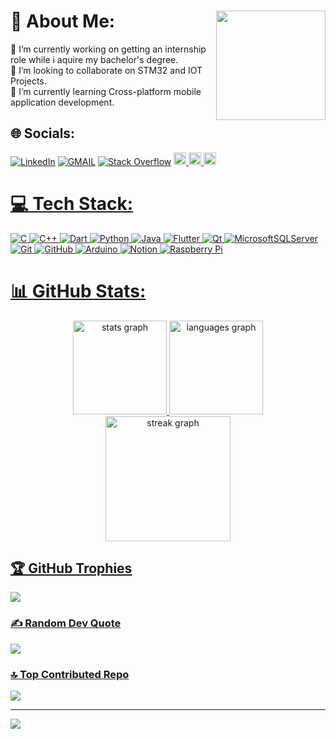 
# 💫 About Me: <img align="right" height="175" src="https://media1.giphy.com/media/bGgsc5mWoryfgKBx1u/200w.gif?cid=6c09b952in8y2dqvr5uk68lny2pxq1es6qcn0gpyzo5odh5j&ep=v1_gifs_search&rid=200w.gif&ct=g"  />
🔭 I’m currently working on getting an internship role while i aquire my bachelor's degree. <br>👯 I’m looking to collaborate on STM32 and IOT Projects.<br>🌱 I’m currently learning Cross-platform mobile application development. <br>


## 🌐 Socials:
[![LinkedIn](https://img.shields.io/badge/LinkedIn-%230077B5.svg?logo=linkedin&logoColor=white)](https://linkedin.com/in/eng-akrambasha)
<a href="mailto:eng.akrambasha@gmail.com"><img img src="https://img.shields.io/badge/-Gmail-c14438?style=flat&logo=Gmail&logoColor=white" alt="GMAIL" title="GMAIL"/></a> 
[![Stack Overflow](https://img.shields.io/badge/-Stackoverflow-FE7A16?logo=stack-overflow&logoColor=white)](https://stackoverflow.com/users/22247740)
  <a href="https://www.hackerrank.com/profile/eng_akrambasha" target="_blank">
    <img src="https://img.shields.io/static/v1?message=HackerRank&logo=hackerrank&label=&color=2EC866&logoColor=white&labelColor=&style=plastic" height="20" alt="hackerrank logo"  />
  <a href="https://leetcode.com/u/AkramBasha/" target="_blank">
    <img src="https://img.shields.io/static/v1?message=LeetCode&logo=LeetCode&label=&color=111111&logoColor=#d16c06&labelColor=&style=plastic" height="20" alt="LeetCode Logo"  />
  <a href="https://codeforces.com/profile/eng.akrambasha/" target="_blank">
    <img src="https://img.shields.io/static/v1?message=CodeForces&logo=CodeForces&label=&color=yellow&logoColor=white&labelColor=&style=plastic" height="20" alt="CodeForces Logo"  />



###


# 💻 Tech Stack:
![C](https://img.shields.io/badge/c-%2300599C.svg?style=flat&logo=c&logoColor=white) ![C++](https://img.shields.io/badge/c++-%2300599C.svg?style=flat&logo=c%2B%2B&logoColor=white) ![Dart](https://img.shields.io/badge/dart-%230175C2.svg?style=flat&logo=dart&logoColor=white) ![Python](https://img.shields.io/badge/python-3670A0?style=flat&logo=python&logoColor=ffdd54) ![Java](https://img.shields.io/badge/java-%23ED8B00.svg?style=flat&logo=openjdk&logoColor=white) ![Flutter](https://img.shields.io/badge/Flutter-%2302569B.svg?style=flat&logo=Flutter&logoColor=white) ![Qt](https://img.shields.io/badge/Qt-%23217346.svg?style=flat&logo=Qt&logoColor=white) ![MicrosoftSQLServer](https://img.shields.io/badge/Microsoft%20SQL%20Server-CC2927?style=flat&logo=microsoft%20sql%20server&logoColor=white) ![Git](https://img.shields.io/badge/git-%23F05033.svg?style=flat&logo=git&logoColor=white) ![GitHub](https://img.shields.io/badge/github-%23121011.svg?style=flat&logo=github&logoColor=white) ![Arduino](https://img.shields.io/badge/-Arduino-00979D?style=flat&logo=Arduino&logoColor=white) ![Notion](https://img.shields.io/badge/Notion-%23000000.svg?style=flat&logo=notion&logoColor=white) ![Raspberry Pi](https://img.shields.io/badge/-RaspberryPi-C51A4A?style=flat&logo=Raspberry-Pi)
# 📊 GitHub Stats:
<div align="center">
  <img src="https://github-readme-stats.vercel.app/api?username=Akram-Basha&hide_title=false&hide_rank=false&show_icons=true&include_all_commits=true&count_private=true&disable_animations=false&theme=radical&locale=en&hide_border=false&order=1" height="150" alt="stats graph"  />
  <img src="https://github-readme-stats.vercel.app/api/top-langs?username=Akram-Basha&locale=en&hide_title=false&layout=compact&card_width=320&langs_count=5&theme=radical&hide_border=false&order=2" height="150" alt="languages graph"  />
  <img src="https://streak-stats.demolab.com?user=Akram-Basha&locale=en&mode=daily&theme=radical&hide_border=false&border_radius=5&order=3" height="200" alt="streak graph"  />
</div>

###

## 🏆 GitHub Trophies
![](https://github-profile-trophy.vercel.app/?username=Akram-Basha&theme=gruvbox&no-frame=true&no-bg=false&margin-w=4)

### ✍️ Random Dev Quote
![](https://quotes-github-readme.vercel.app/api?type=vetical&theme=radical)

### 🔝 Top Contributed Repo
![](https://github-contributor-stats.vercel.app/api?username=Akram-Basha&limit=5&theme=dark&combine_all_yearly_contributions=true)

---
[![](https://visitcount.itsvg.in/api?id=Akram-Basha&icon=2&color=22)](https://visitcount.itsvg.in)


